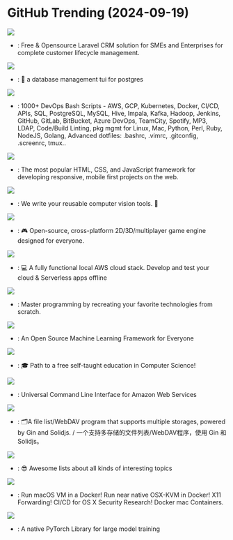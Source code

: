 # GitHub Trending (2024-09-19)

![](https://img.shields.io/badge/Blade-New%20182-green?style=flat-square&logo=appveyor)
- [](https://github.comundefined): Free & Opensource Laravel CRM solution for SMEs and Enterprises for complete customer lifecycle management.

![](https://img.shields.io/badge/Rust-New%20167-green?style=flat-square&logo=appveyor)
- [](https://github.comundefined): 🐸 a database management tui for postgres

![](https://img.shields.io/badge/Shell-New%20421-green?style=flat-square&logo=appveyor)
- [](https://github.comundefined): 1000+ DevOps Bash Scripts - AWS, GCP, Kubernetes, Docker, CI/CD, APIs, SQL, PostgreSQL, MySQL, Hive, Impala, Kafka, Hadoop, Jenkins, GitHub, GitLab, BitBucket, Azure DevOps, TeamCity, Spotify, MP3, LDAP, Code/Build Linting, pkg mgmt for Linux, Mac, Python, Perl, Ruby, NodeJS, Golang, Advanced dotfiles: .bashrc, .vimrc, .gitconfig, .screenrc, tmux..

![](https://img.shields.io/badge/JavaScript-New%2030-green?style=flat-square&logo=appveyor)
- [](https://github.comundefined): The most popular HTML, CSS, and JavaScript framework for developing responsive, mobile first projects on the web.

![](https://img.shields.io/badge/Python-New%20145-green?style=flat-square&logo=appveyor)
- [](https://github.comundefined): We write your reusable computer vision tools. 💜

![](https://img.shields.io/badge/JavaScript-New%20180-green?style=flat-square&logo=appveyor)
- [](https://github.comundefined): 🎮 Open-source, cross-platform 2D/3D/multiplayer game engine designed for everyone.

![](https://img.shields.io/badge/Python-New%20330-green?style=flat-square&logo=appveyor)
- [](https://github.comundefined): 💻 A fully functional local AWS cloud stack. Develop and test your cloud & Serverless apps offline

![](https://img.shields.io/badge/Markdown-New%20234-green?style=flat-square&logo=appveyor)
- [](https://github.comundefined): Master programming by recreating your favorite technologies from scratch.

![](https://img.shields.io/badge/C%2B%2B-New%2038-green?style=flat-square&logo=appveyor)
- [](https://github.comundefined): An Open Source Machine Learning Framework for Everyone

![](https://img.shields.io/badge/none-New%20359-green?style=flat-square&logo=appveyor)
- [](https://github.comundefined): 🎓 Path to a free self-taught education in Computer Science!

![](https://img.shields.io/badge/Python-New%208-green?style=flat-square&logo=appveyor)
- [](https://github.comundefined): Universal Command Line Interface for Amazon Web Services

![](https://img.shields.io/badge/Go-New%2055-green?style=flat-square&logo=appveyor)
- [](https://github.comundefined): 🗂️A file list/WebDAV program that supports multiple storages, powered by Gin and Solidjs. / 一个支持多存储的文件列表/WebDAV程序，使用 Gin 和 Solidjs。

![](https://img.shields.io/badge/none-New%20232-green?style=flat-square&logo=appveyor)
- [](https://github.comundefined): 😎 Awesome lists about all kinds of interesting topics

![](https://img.shields.io/badge/Shell-New%20103-green?style=flat-square&logo=appveyor)
- [](https://github.comundefined): Run macOS VM in a Docker! Run near native OSX-KVM in Docker! X11 Forwarding! CI/CD for OS X Security Research! Docker mac Containers.

![](https://img.shields.io/badge/Python-New%20190-green?style=flat-square&logo=appveyor)
- [](https://github.comundefined): A native PyTorch Library for large model training

